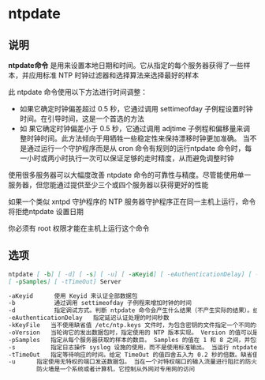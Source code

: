 # **ntpdate**

## 说明

**ntpdate命令** 是用来设置本地日期和时间。它从指定的每个服务器获得了一些样本，并应用标准 NTP 时钟过滤器和选择算法来选择最好的样本

此 ntpdate 命令使用以下方法进行时间调整：

*   如果它确定时钟偏差超过 0.5 秒，它通过调用 settimeofday 子例程设置时钟时间。在引导时间，这是一个首选的方法
*   如 果它确定时钟偏差小于 0.5 秒，它通过调用 adjtime 子例程和偏移量来调整时钟时间。此方法倾向于用牺牲一些稳定性来保持漂移时钟更加准确。
当不是通过运行一个守护程序而是从 cron 命令有规则的运行ntpdate 命令时，每一小时或两小时执行一次可以保证足够的走时精度，从而避免调整时钟

使用很多服务器可以大幅度改善 ntpdate 命令的可靠性与精度。尽管能使用单一服务器，但您能通过提供至少三个或四个服务器以获得更好的性能

如果一个类似 xntpd 守护程序的 NTP 服务器守护程序正在同一主机上运行，命令将拒绝ntpdate 设置日期

你必须有 root 权限才能在主机上运行这个命令

## 选项

```markdown
ntpdate [ -b] [ -d] [ -s] [ -u] [ -aKeyid] [ -eAuthenticationDelay] [ -kKeyFile] [ -oVersion]
[ -pSamples] [ -tTimeOut] Server

-aKeyid      使用 Keyid 来认证全部数据包
-b           通过调用 settimeofday 子例程来增加时钟的时间
-d           指定调试方式。判断 ntpdate 命令会产生什么结果（不产生实际的结果）。结果再现在屏幕上。这个标志使用无特权的端口
-eAuthenticationDelay   指定延迟认证处理的时间秒数
-kKeyFile   当不使用缺省值 /etc/ntp.keys 文件时，为包含密钥的文件指定一个不同的名称。 请参阅文件KeyFile的描述
-oVersion   当轮询它的发出数据包时，指定使用的 NTP 版本实现。 Version 的值可以是 1，2，3。缺省值是 3
-pSamples   指定从每个服务器获取的样本的数目。 Samples 的值在 1 和 8 之间，并包括 1 和 8。它的缺省值是 4
-s          指定日志操作 syslog 设施的使用，而不是使用标准输出。 当运行 ntpdate 命令和 cron命令时，它是很有用的
-tTimeOut   指定等待响应的时间。给定 TimeOut 的值四舍五入为 0.2 秒的倍数。缺省值是 1 秒
-u      指定使用无特权的端口发送数据包。 当在一个对特权端口的输入流量进行阻拦的防火墙后是很有益的， 并希望在防火墙之外和主机同步。
        防火墙是一个系统或者计算机，它控制从外网对专用网的访问

```
